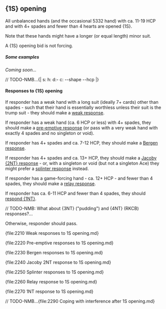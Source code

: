 ## <a name="1S_opening"> {1S} opening

All unbalanced hands (and the occasional 5332 hand) with ca. 11-19 HCP and with 4+ spades and fewer than 4 hearts are opened {1S}.

Note that these hands might have a longer (or equal length) minor suit.

A {1S} opening bid is not forcing.

##### Some examples

_Coming soon..._

// TODO-NMB...{| s: h: d:- c: --shape --hcp |}

#### Responses to {1S} opening

If responder has a weak hand with a long suit (ideally 7+ cards) other than spades - such that their hand is essentially worthless unless their suit is the trump suit - they should make a [weak response](#Weak_responses_to_1S_opening).

If responder has a weak hand (ca. 6 HCP or less) with 4+ spades, they should make a [pre-emptive response](#Pre-emptive_responses_to_1S_opening) (or pass with a very weak hand with exactly 4 spades and no singleton or void).

If responder has 4+ spades and ca. 7-12 HCP, they should make a [Bergen response](#Bergen_responses_to_1S_opening).

If responder has 4+ spades and ca. 13+ HCP, they should make a [Jacoby {2NT} response](#Jacoby_2NT_response_to_1S_opening) - or, with a singleton or void (but not a singleton Ace) they might prefer a [splinter response](#Splinter_responses_to_1S_opening) instead.

If responder has a game-forcing hand - ca. 12+ HCP - and fewer than 4 spades, they should make a [relay response](#Relay_response_to_1S_opening).

If responder has ca. 6-11 HCP and fewer than 4 spades, they should [respond {1NT}](#1NT_response_to_1S_opening).

// TODO-NMB: What about {3NT} ("pudding") and {4NT} (RKCB) responses?...

Otherwise, responder should pass.

{file:2210 Weak responses to 1S opening.md}

{file:2220 Pre-emptive responses to 1S opening.md}

{file:2230 Bergen responses to 1S opening.md}

{file:2240 Jacoby 2NT response to 1S opening.md}

{file:2250 Splinter responses to 1S opening.md}

{file:2260 Relay response to 1S opening.md}

{file:2270 1NT response to 1S opening.md}

// TODO-NMB...{file:2290 Coping with interference after 1S opening.md}
